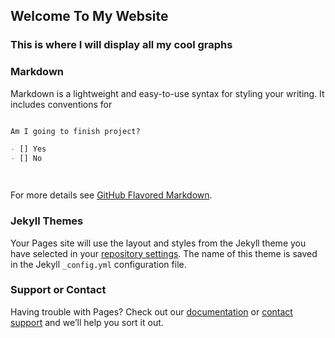 ## Welcome To My Website

### This is where I will display all my cool graphs 


### Markdown

Markdown is a lightweight and easy-to-use syntax for styling your writing. It includes conventions for

```markdown

Am I going to finish project?

- [] Yes
- [] No




```

For more details see [GitHub Flavored Markdown](https://guides.github.com/features/mastering-markdown/).

### Jekyll Themes

Your Pages site will use the layout and styles from the Jekyll theme you have selected in your [repository settings](https://github.com/Ricknoonan/ricknoonan.github.io/settings). The name of this theme is saved in the Jekyll `_config.yml` configuration file.

### Support or Contact

Having trouble with Pages? Check out our [documentation](https://help.github.com/categories/github-pages-basics/) or [contact support](https://github.com/contact) and we’ll help you sort it out.
